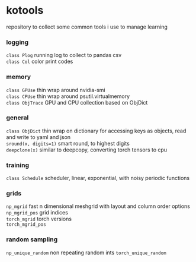 # kotools
repository to collect some common tools i use to manage learning


### logging
`class Plog`         running log to collect to pandas csv <br>
`class Col`          color print codes<br>

### memory
`class GPUse`        thin wrap around nvidia-smi <br>
`class CPUse`        thin wrap around psutil.virtualmemory <br>
`class ObjTrace`     GPU and CPU collection based on ObjDict <br>

### general
`class ObjDict`       thin wrap on dictionary for accessing keys as objects, read and write to yaml and json <br>
`sround(x, digits=1)` smart round, to highest digits <br>
`deepclone(x)`        similar to deepcopy, converting torch tensors to cpu

### training 
`class Schedule`    scheduler, linear, exponential, with noisy periodic functions

### grids
`np_mgrid`          fast n dimensional meshgrid with layout and column order options <br>
`np_mgrid_pos`      grid indices <br>
`torch_mgrid`       torch versions <br>
`torch_mgrid_pos`

### random sampling
`np_unique_random`      non repeating random ints
`torch_unique_random`
